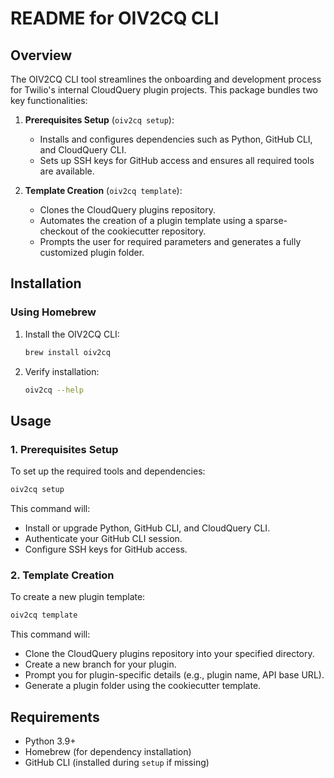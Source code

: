 # README for OIV2CQ CLI

## Overview
The OIV2CQ CLI tool streamlines the onboarding and development process for Twilio's internal CloudQuery plugin projects. This package bundles two key functionalities:

1. **Prerequisites Setup** (`oiv2cq setup`):
   - Installs and configures dependencies such as Python, GitHub CLI, and CloudQuery CLI.
   - Sets up SSH keys for GitHub access and ensures all required tools are available.

2. **Template Creation** (`oiv2cq template`):
   - Clones the CloudQuery plugins repository.
   - Automates the creation of a plugin template using a sparse-checkout of the cookiecutter repository.
   - Prompts the user for required parameters and generates a fully customized plugin folder.

## Installation
### Using Homebrew
1. Install the OIV2CQ CLI:
   ```bash
   brew install oiv2cq
   ```

2. Verify installation:
   ```bash
   oiv2cq --help
   ```

## Usage
### 1. Prerequisites Setup
To set up the required tools and dependencies:
```bash
oiv2cq setup
```
This command will:
- Install or upgrade Python, GitHub CLI, and CloudQuery CLI.
- Authenticate your GitHub CLI session.
- Configure SSH keys for GitHub access.

### 2. Template Creation
To create a new plugin template:
```bash
oiv2cq template
```
This command will:
- Clone the CloudQuery plugins repository into your specified directory.
- Create a new branch for your plugin.
- Prompt you for plugin-specific details (e.g., plugin name, API base URL).
- Generate a plugin folder using the cookiecutter template.

## Requirements
- Python 3.9+
- Homebrew (for dependency installation)
- GitHub CLI (installed during `setup` if missing)



